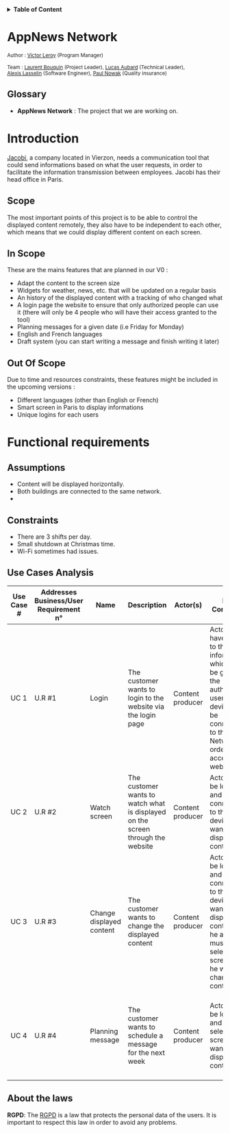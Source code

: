 <details>
<summary><b id="toc">Table of Content</b></summary>

- [AppNews Network](#appnews-network)
  - [Glossary](#glossary)
- [Introduction](#introduction)
  - [Scope](#scope)
  - [In Scope](#in-scope)
  - [Out Of Scope](#out-of-scope)
- [Functional requirements](#functional-requirements)
  - [Assumptions](#assumptions)
  - [Constraints](#constraints)
  - [Use Cases Analysis](#use-cases-analysis)
  - [About the laws](#about-the-laws)

</details> 
  
# AppNews Network



<sub> Author : [Victor Leroy](https://www.linkedin.com/in/victor-leroy-64baa3229/) (Program Manager)

<sub> Team : [Laurent Bouquin](https://www.linkedin.com/in/laurent-bouquin-60911a1b8/) (Project Leader), [Lucas Aubard](https://www.linkedin.com/in/lucas-aubard-596b37251/) (Technical Leader),   
  [Alexis Lasselin](https://www.linkedin.com/in/alexis-lasselin-318649251/) (Software Engineer), [Paul Nowak](https://www.linkedin.com/in/paul-nowak-0757a61a7/) (Quality insurance) </sub>

## Glossary

- **AppNews Network** : The project that we are working on.

# Introduction

[Jacobi](https://www.jacobi.net), a company located in Vierzon, needs a communication tool that could send informations based on  what the user requests, in order to facilitate the information transmission between employees. Jacobi has their head office in Paris. 

## Scope

The most important points of this project is to be able to control the displayed content remotely, they also have to be independent to each other, which means that we could display different content on each screen. 

## In Scope

These are the mains features that are planned in our V0 : 
- Adapt the content to the screen size
- Widgets for weather, news, etc. that will be updated on a regular basis
- An history of the displayed content with a tracking of who changed what
- A login page the website to ensure that only authorized people can use it (there will only be 4 people who will have their access granted to the tool)
- Planning messages for a given date (i.e Friday for Monday)
- English and French languages
- Draft system (you can start writing a message and finish writing it later)

  
## Out Of Scope
 
Due to time and resources constraints, these features might be included in the upcoming versions :
- Different languages (other than English or French)
- Smart screen in Paris to display informations
- Unique logins for each users 




# Functional requirements

## Assumptions
- Content will be displayed horizontally.
- Both buildings are connected to the same network.
- 
## Constraints

- There are 3 shifts per day. 
- Small shutdown at Christmas time.
- Wi-Fi sometimes had issues.

## Use Cases Analysis

| Use Case # | Addresses Business/User Requirement n° | Name                                                  | Description                                                                               | Actor(s)                                                 | Pre-Conditions                                                                                                                                                                                                                                                                                                                                                                                                                                       | Flow of Events                                                                                                                                                                                        | Post-Conditions                                                                                                                                         | Exit Criteria                                                                                                                 |
| ---------- | -------------------------------------- | ----------------------------------------------------- | ----------------------------------------------------------------------------------------- | -------------------------------------------------------- | ---------------------------------------------------------------------------------------------------------------------------------------------------------------------------------------------------------------------------------------------------------------------------------------------------------------------------------------------------------------------------------------------------------------------------------------------------- | ----------------------------------------------------------------------------------------------------------------------------------------------------------------------------------------------------- | ------------------------------------------------------------------------------------------------------------------------------------------------------- | ----------------------------------------------------------------------------------------------------------------------------------------------------------------------------------------------- |
| UC 1       | U.R #1                                | Login                            | The customer wants to login to the website via the login page | Content producer | Actor must have access   to the login informations which will be given to the authorized users the device must be connected to the Network in order to access the website         | The actor enters its credentials in the input boxes then press the login button                                  | A pop-up shows up saying "successefully logged in" the actor then have access to the website      | The case is complete when the user is successefully logged in   
| UC 2      | U.R #2                               | Watch screen                           | The customer wants to watch what is displayed on the screen through the website | Content producer | Actor must be logged in and connected to the device he wants to display the content on         | The actor goes to the screen displaying page and selects the screen he wants to watch                                  | The actor can now watch what is displayed on the screen     | The case is complete when the user can watch the screen     
| UC 3      | U.R #3                               | Change displayed content                           | The customer wants to change the displayed content | Content producer | Actor must be logged in and connected to the device he wants to display the content on he also must have selected the screens that he wants to change the content          | The actor selects the screen that he wants to change the content, he then can either write a message or change any widget                                   | The actor can now see their changes displayed on the screen      | The case is complete when the user see their message on the screen                                                         
| UC 4      | U.R #4                               | Planning message                           | The customer wants to schedule a message for the next week | Content producer | Actor must be logged in and have selected the screen he wants to display the content on          | The actor types the message that he wants to be scheduled, he then clicks on the "Scheduling" button                                   | A message saying "message successfully scheduled" appears       | The case is complete when the scheduled message is sent




## About the laws


**RGPD**: The [RGPD](https://ec.europa.eu/info/law/law-topic/data-protection/data-protection-eu_en) is a law that protects the personal data of the users. It is important to respect this law in order to avoid any problems.




  
